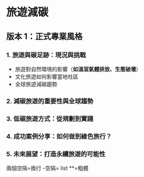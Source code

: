 # 旅遊減碳

## 版本 1：正式專業風格
### 1. 旅遊與碳足跡：現況與挑戰
- 旅遊對自然環境的影響（**如溫室氣體排放、生態破壞**）  
- 文化旅遊如何影響當地社區  
- 全球旅遊減碳趨勢
### 2. 減碳旅遊的重要性與全球趨勢
### 3. 低碳旅遊方式：從規劃到實踐
### 4. 成功案例分享：如何做到綠色旅行？
### 5. 未來展望：打造永續旅遊的可能性

兩個空隔=換行
-空隔= list
**=粗體
